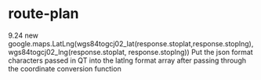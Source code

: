 # route-plan
9.24 
new google.maps.LatLng(wgs84togcj02_lat(response.stoplat,response.stoplng),wgs84togcj02_lng(response.stoplat, response.stoplng))
Put the json format characters passed in QT into the latlng format array after passing through the coordinate conversion function
